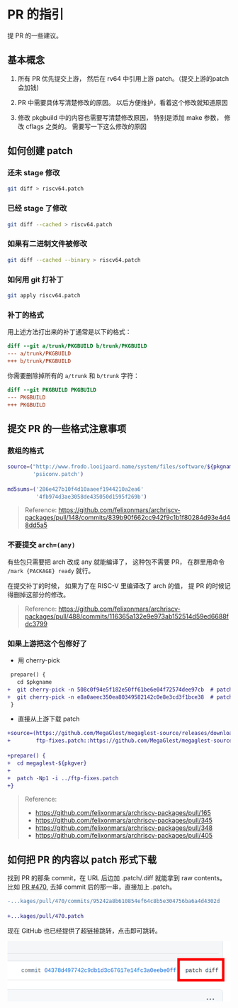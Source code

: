 # PR 的指引

提 PR 的一些建议。

## 基本概念

1. 所有 PR 优先提交上游，
然后在 rv64 中引用上游 patch。（提交上游的patch会加钱)

2. PR 中需要具体写清楚修改的原因。
以后方便维护，看着这个修改就知道原因

3. 修改 pkgbuild 中的内容也需要写清楚修改原因，
特别是添加 make 参数， 修改 cflags 之类的。
需要写一下这么修改的原因

## 如何创建 patch

### 还未 stage 修改

```bash title=bash
git diff > riscv64.patch
```

### 已经 stage 了修改

```bash title=bash
git diff --cached > riscv64.patch
```

### 如果有二进制文件被修改

```bash title=bash
git diff --cached --binary > riscv64.patch
```

### 如何用 git 打补丁

```bash title=bash
git apply riscv64.patch
```

### 补丁的格式

用上述方法打出来的补丁通常是以下的格式：

```diff title=riscv64.patch
diff --git a/trunk/PKGBUILD b/trunk/PKGBUILD
--- a/trunk/PKGBUILD
+++ b/trunk/PKGBUILD
```

你需要删除掉所有的 `a/trunk` 和 `b/trunk` 字符：

```diff title=riscv64.patch
diff --git PKGBUILD PKGBUILD
--- PKGBUILD
+++ PKGBUILD
```

## 提交 PR 的一些格式注意事项

### 数组的格式

```bash title=PKGBUILD
source=("http://www.frodo.looijaard.name/system/files/software/${pkgname}/${pkgname}-${pkgver}.tar.gz"
        'psiconv.patch')

md5sums=('286e427b10f4d10aaeef1944210a2ea6'
         '4fb974d3ae3058de435050d1595f269b')
```

> Reference:
> https://github.com/felixonmars/archriscv-packages/pull/148/commits/839b90f662cc942f9c1b1f80284d93e4d48dd5a5

### 不要提交 `arch=(any)`

有些包只需要把 arch 改成 any 就能编译了，
这种包不需要 PR，
在群里用命令 `/mark {PACKAGE} ready` 就行。

在提交补丁的时候，
如果为了在 RISC-V 里编译改了 arch 的值，
提 PR 的时候记得删掉这部分的修改。

> Reference:
> https://github.com/felixonmars/archriscv-packages/pull/488/commits/116365a132e9e973ab152514d59ed6688fdc3799

### 如果上游把这个包修好了

- 用 cherry-pick

```diff title=PKGBUILD
 prepare() {
   cd $pkgname
+  git cherry-pick -n 508c0f94e5f182e50ff61be6e04f72574dee97cb  # patch: Don't alter or try to write [GtkChild] fields
+  git cherry-pick -n e8a0aeec350ea80349582142c0e8e3cd3f1bce38  # patch: Reference of [GtkChild] fields is handled by GtkBuilder, type must be unowned
 }
```

- 直接从上游下载 patch

```diff title=PKGBUILD
+source=(https://github.com/MegaGlest/megaglest-source/releases/download/${pkgver}/megaglest-source-${pkgver}.tar.xz{,.asc}
+        ftp-fixes.patch::https://github.com/MegaGlest/megaglest-source/commit/5a3520540276a6fd06f7c88e571b6462978e3eab.patch)

+prepare() {
+  cd megaglest-${pkgver}
+
+  patch -Np1 -i ../ftp-fixes.patch
+}
```

> Reference:
>
> * https://github.com/felixonmars/archriscv-packages/pull/165
> * https://github.com/felixonmars/archriscv-packages/pull/345
> * https://github.com/felixonmars/archriscv-packages/pull/348
> * https://github.com/felixonmars/archriscv-packages/pull/405

## 如何把 PR 的内容以 patch 形式下载

找到 PR 的那条 commit，在 URL 后边加 .patch/.diff 就能拿到 raw contents。
比如
[PR #470](https://github.com/felixonmars/archriscv-packages/pull/470/commits/95242a8b610854ef64c8b5e304756ba6a4d4302d),
去掉 commit 后的那一串，直接加上 .patch。

```diff title=diff
-...kages/pull/470/commits/95242a8b610854ef64c8b5e304756ba6a4d4302d

+...kages/pull/470.patch
```

现在 GitHub 也已经提供了超链接跳转，点击即可跳转。

![image](../asserts/github-pr-patch-button.png)
